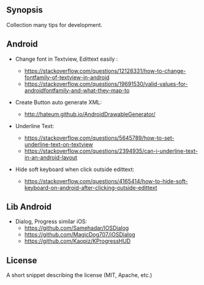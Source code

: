 ## Synopsis

Collection many tips for development.

## Android
- Change font in Textview, Edittext easily : 
  + https://stackoverflow.com/questions/12128331/how-to-change-fontfamily-of-textview-in-android
  + https://stackoverflow.com/questions/19691530/valid-values-for-androidfontfamily-and-what-they-map-to
  
- Create Button auto generate XML:
  + http://hateum.github.io/AndroidDrawableGenerator/
  
- Underline Text:
  + https://stackoverflow.com/questions/5645789/how-to-set-underline-text-on-textview
  + https://stackoverflow.com/questions/2394935/can-i-underline-text-in-an-android-layout
  
- Hide soft keyboard when click outside edittext:
  + https://stackoverflow.com/questions/4165414/how-to-hide-soft-keyboard-on-android-after-clicking-outside-edittext
  
## Lib Android
- Dialog, Progress similar iOS:
  + https://github.com/Samehadar/IOSDialog
  + https://github.com/MagicDog707/iOSDialog
  + https://github.com/Kaopiz/KProgressHUD

## License

A short snippet describing the license (MIT, Apache, etc.)
